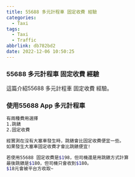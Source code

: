 ```yaml
---
title: 55688 多元計程車 固定收費 經驗
categories:
  - Taxi
tags:
  - Taxi
  - Traffic
abbrlink: db782bd2
date: 2022-12-06 10:50:25
---
```

### 55688 多元計程車 固定收費 經驗
<!--more-->
這篇介紹55688 多元計程車 固定收費 經驗。

### 使用55688 App 多元計程車
```sh
有兩種費用選擇
1.跳錶
2.固定收費

經實測在沒有大塞車發生時，跳錶會比固定收費便宜一些。
如果發生大塞車固定收費才會比跳錶便宜!

若使用55688 固定收費是$198，但司機還是用跳錶方式計算
最後跳錶是$180，但司機只會收到$180。
$18元會被平台方收取~
```